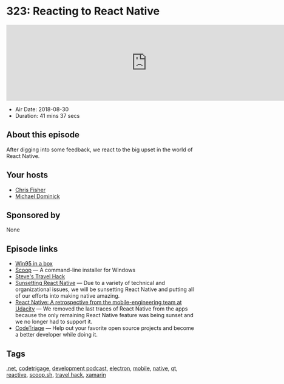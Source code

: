 # 323: Reacting to React Native

<iframe src="https://player.fireside.fm/v2/MLf2ZzhC+ksN9vUhW?theme=dark" width="740" height="200" frameborder="0" scrolling="no"></iframe>

* Air Date: 2018-08-30
* Duration: 41 mins 37 secs

## About this episode

After digging into some feedback, we react to the big upset in the world of React Native.

## Your hosts
* [Chris Fisher](https://coder.show/hosts/chrislas)
* [Michael Dominick](https://coder.show/hosts/michael)

## Sponsored by

None



## Episode links

  * [Win95 in a box ](https://pastebin.com/54j1k0cR "Win95 in a box ")
  * [Scoop](https://scoop.sh/ "Scoop") — A command-line installer for Windows
  * [Steve's Travel Hack](https://pastebin.com/90DS2Zpa "Steve's Travel Hack")
  * [Sunsetting React Native](https://medium.com/airbnb-engineering/sunsetting-react-native-1868ba28e30a "Sunsetting React Native") — Due to a variety of technical and organizational issues, we will be sunsetting React Native and putting all of our efforts into making native amazing.
  * [React Native: A retrospective from the mobile-engineering team at Udacity](https://engineering.udacity.com/react-native-a-retrospective-from-the-mobile-engineering-team-at-udacity-89975d6a8102 "React Native: A retrospective from the mobile-engineering team at Udacity") — We removed the last traces of React Native from the apps because the only remaining React Native feature was being sunset and we no longer had to support it.
  * [CodeTriage](https://www.codetriage.com/ "CodeTriage") — Help out your favorite open source projects and become a better developer while doing it.



## Tags

[.net](https://coder.show/tags/.net), [codetrigage](https://coder.show/tags/codetrigage), [development podcast](https://coder.show/tags/development%20podcast), [electron](https://coder.show/tags/electron), [mobile](https://coder.show/tags/mobile), [native](https://coder.show/tags/native), [qt](https://coder.show/tags/qt), [reactive](https://coder.show/tags/reactive), [scoop.sh](https://coder.show/tags/scoop.sh), [travel hack](https://coder.show/tags/travel%20hack), [xamarin](https://coder.show/tags/xamarin)